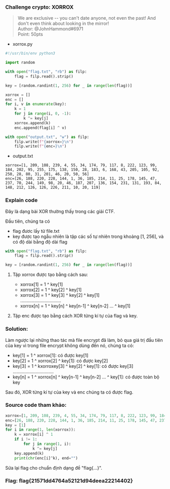 ### Challenge crypto: XORROX

> We are exclusive -- you can't date anyone, not even the past! And don't even think about looking in the mirror! \
Author: @JohnHammond#6971\
Point: 50pts

* xorrox.py
```python
#!/usr/bin/env python3

import random

with open("flag.txt", "rb") as filp:
    flag = filp.read().strip()

key = [random.randint(1, 256) for _ in range(len(flag))]

xorrox = []
enc = []
for i, v in enumerate(key):
    k = 1
    for j in range(i, 0, -1):
        k ^= key[j]
    xorrox.append(k)
    enc.append(flag[i] ^ v)

with open("output.txt", "w") as filp:
    filp.write(f"{xorrox=}\n")
    filp.write(f"{enc=}\n")

```

* output.txt
```
xorrox=[1, 209, 108, 239, 4, 55, 34, 174, 79, 117, 8, 222, 123, 99, 184, 202, 95, 255, 175, 138, 150, 28, 183, 6, 168, 43, 205, 105, 92, 250, 28, 80, 31, 201, 46, 20, 50, 56]
enc=[26, 188, 220, 228, 144, 1, 36, 185, 214, 11, 25, 178, 145, 47, 237, 70, 244, 149, 98, 20, 46, 187, 207, 136, 154, 231, 131, 193, 84, 148, 212, 126, 126, 226, 211, 10, 20, 119]
```

### Explain code
Đây là dạng bài XOR thường thấy trong các giải CTF.

Đầu tiên, chúng ta có 
* flag đươc lấy từ file.txt
* key được tạo ngẫu nhiên là tập các số tự nhiên trong khoảng [1, 256], và có độ dài bằng độ dài flag
```python
with open("flag.txt", "rb") as filp:
    flag = filp.read().strip()

key = [random.randint(1, 256) for _ in range(len(flag))]
```

1. Tập xorrox được tạo bằng cách sau:
    * xorrox[1] = 1 ^ key[1]
    * xorrox[2] = 1 ^ key[2] ^ key[1]
    * xorrox[3] = 1 ^ key[3] ^ key[2] ^ key[1]\
    ................................
    * xorrox[n] = 1 ^ key[n] ^ key[n-1] ^ key[n-2] ... ^ key[1]

2. Tập enc được tạo bằng cách XOR từng kí tự của flag và key.

### Solution:
Làm ngược lại những thao tác mà file encrypt đã làm, bỏ qua giá trị đầu tiên của key vì trong file encrypt không dùng đến nó, chúng ta có:
* key[1] = 1 ^ xorrox[1]: có được key[1]
* key[2] = 1 ^ xorrox[2] ^ key[1]: có được key[2]
* key[3] = 1 ^ kxorroxey[3] ^ key[2] ^ key[1]: có được key[3]\
................................
* key[n] = 1 ^ xorrox[n] ^ key[n-1] ^ key[n-2] ... ^ key[1]: có được toàn bộ key

Sau đó, XOR từng kí tự của key và enc chúng ta có được flag.

### Source code tham khảo:
``` python
xorrox=[1, 209, 108, 239, 4, 55, 34, 174, 79, 117, 8, 222, 123, 99, 184, 202, 95, 255, 175, 138, 150, 28, 183, 6, 168, 43, 205, 105, 92, 250, 28, 80, 31, 201, 46, 20, 50, 56]
enc=[26, 188, 220, 228, 144, 1, 36, 185, 214, 11, 25, 178, 145, 47, 237, 70, 244, 149, 98, 20, 46, 187, 207, 136, 154, 231, 131, 193, 84, 148, 212, 126, 126, 226, 211, 10, 20, 119]
key = [1]
for i in range(1, len(xorrox)):
    k = xorrox[i] ^ 1
    if i != 1:
        for j in range(1, i):
            k ^= key[j]
    key.append(k)
    print(chr(enc[i]^k), end="")
```
Sửa lại flag cho chuẩn định dạng đề "flag{...}".
### Flag: flag{21571dd4764a52121d94deea22214402}
